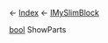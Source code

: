 ← [Index](Api-Index) ← [IMySlimBlock](VRage.Game.ModAPI.Ingame.IMySlimBlock)

[bool](System.Boolean) ShowParts